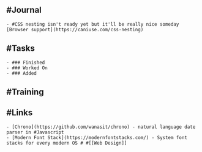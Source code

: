 ## #Journal
	- #CSS nesting isn't ready yet but it'll be really nice someday [Browser support](https://caniuse.com/css-nesting)
## #Tasks
	- ### Finished
	- ### Worked On
	- ### Added
## #Training
## #Links
	- [Chrono](https://github.com/wanasit/chrono) - natural language date parser in #Javascript
	- [Modern Font Stack](https://modernfontstacks.com/) - System font stacks for every modern OS # #[[Web Design]]